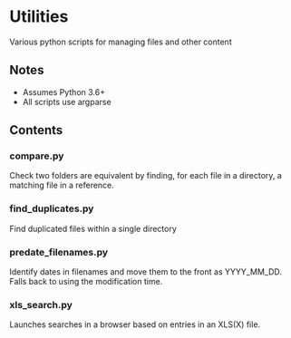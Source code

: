 # Utilities
Various python scripts for managing files and other content

## Notes
- Assumes Python 3.6+
- All scripts use argparse

## Contents

### compare.py
Check two folders are equivalent by finding, for each file in a directory, a matching file in a reference.

### find_duplicates.py
Find duplicated files within a single directory

### predate_filenames.py
Identify dates in filenames and move them to the front as YYYY_MM_DD. Falls back to using the modification time. 

### xls_search.py
Launches searches in a browser based on entries in an XLS(X) file.